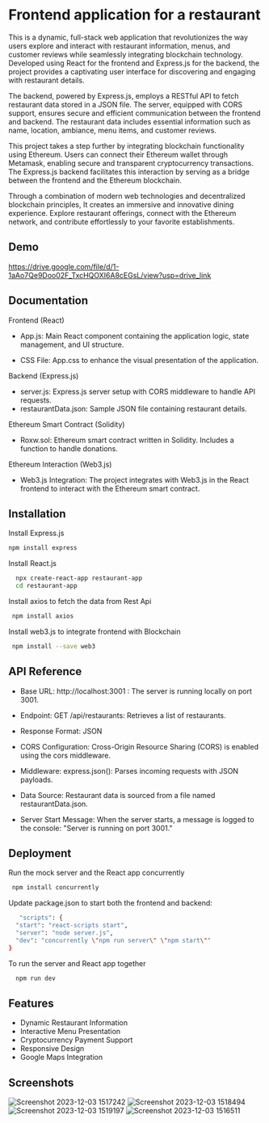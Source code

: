 # Frontend application for a restaurant

This is a dynamic, full-stack web application that revolutionizes the way users explore and interact with restaurant information, menus, and customer reviews while seamlessly integrating blockchain technology. Developed using React for the frontend and Express.js for the backend, the project provides a captivating user interface for discovering and engaging with restaurant details.

The backend, powered by Express.js, employs a RESTful API to fetch restaurant data stored in a JSON file. The server, equipped with CORS support, ensures secure and efficient communication between the frontend and backend. The restaurant data includes essential information such as name, location, ambiance, menu items, and customer reviews.

This project takes a step further by integrating blockchain functionality using Ethereum. Users can connect their Ethereum wallet through Metamask, enabling secure and transparent cryptocurrency transactions. The Express.js backend facilitates this interaction by serving as a bridge between the frontend and the Ethereum blockchain.

Through a combination of modern web technologies and decentralized blockchain principles, It creates an immersive and innovative dining experience. Explore restaurant offerings, connect with the Ethereum network, and contribute effortlessly to your favorite establishments.


## Demo

https://drive.google.com/file/d/1-1aAo7Qe9Doo02F_TxcHQOXI6A8cEGsL/view?usp=drive_link

## Documentation
Frontend (React)

* App.js: Main React component containing the application logic, state management, and UI structure.

* CSS File: App.css to enhance the visual presentation of the application.

Backend (Express.js)

* server.js: Express.js server setup with CORS middleware to handle API requests.
* restaurantData.json: Sample JSON file containing restaurant details.

Ethereum Smart Contract (Solidity)

* Roxw.sol: Ethereum smart contract written in Solidity. Includes a function to handle donations.

Ethereum Interaction (Web3.js)
* Web3.js Integration: The project integrates with Web3.js in the React frontend to interact with the Ethereum smart contract.



## Installation

Install Express.js

```bash
npm install express
```

Install React.js

```bash
  npx create-react-app restaurant-app
  cd restaurant-app
```

Install axios to fetch the data from Rest Api

```bash
 npm install axios

```

Install web3.js to integrate frontend with Blockchain

```bash
 npm install --save web3

```


## API Reference

* Base URL: http://localhost:3001 : The server is running locally on port 3001.

* Endpoint: GET /api/restaurants: Retrieves a list of restaurants.
* Response Format: JSON

* CORS Configuration: Cross-Origin Resource Sharing (CORS) is enabled using the cors middleware.

* Middleware: express.json(): Parses incoming requests with JSON payloads.

* Data Source: Restaurant data is sourced from a file named restaurantData.json.


* Server Start Message: When the server starts, a message is logged to the console: "Server is running on port 3001."
## Deployment




Run the mock server and the React app concurrently

```bash
 npm install concurrently
```

Update package.json to start both the frontend and backend:

```bash
   "scripts": {
  "start": "react-scripts start",
  "server": "node server.js",
  "dev": "concurrently \"npm run server\" \"npm start\""
}
```
To run the server and React app together

```bash
  npm run dev
```


## Features

* Dynamic Restaurant Information
* Interactive Menu Presentation
* Cryptocurrency Payment Support
* Responsive Design
* Google Maps Integration




## Screenshots

![Screenshot 2023-12-03 1517242](https://github.com/pritamsaha07/Epicurean-Symphony_Pritam-Saha/assets/82364650/a91c1d25-f10f-4285-bba2-4d90ae0e72aa)
![Screenshot 2023-12-03 1518494](https://github.com/pritamsaha07/Epicurean-Symphony_Pritam-Saha/assets/82364650/e0189c91-e241-4a73-8056-bc09ea5ba5f5)
![Screenshot 2023-12-03 1519197](https://github.com/pritamsaha07/Epicurean-Symphony_Pritam-Saha/assets/82364650/5b40511c-1a50-4915-a3fe-1d250fbdeca9)
![Screenshot 2023-12-03 1516511](https://github.com/pritamsaha07/Epicurean-Symphony_Pritam-Saha/assets/82364650/d9050d3e-f597-4592-83eb-ad2373f43c33)

